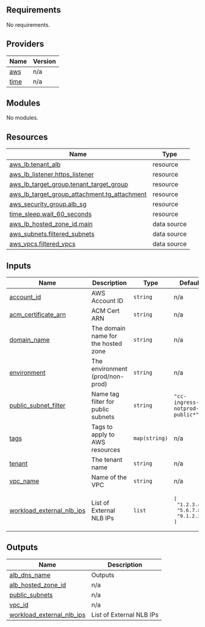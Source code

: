 <!-- BEGIN_TF_DOCS -->
## Requirements

No requirements.

## Providers

| Name | Version |
|------|---------|
| <a name="provider_aws"></a> [aws](#provider\_aws) | n/a |
| <a name="provider_time"></a> [time](#provider\_time) | n/a |

## Modules

No modules.

## Resources

| Name | Type |
|------|------|
| [aws_lb.tenant_alb](https://registry.terraform.io/providers/hashicorp/aws/latest/docs/resources/lb) | resource |
| [aws_lb_listener.https_listener](https://registry.terraform.io/providers/hashicorp/aws/latest/docs/resources/lb_listener) | resource |
| [aws_lb_target_group.tenant_target_group](https://registry.terraform.io/providers/hashicorp/aws/latest/docs/resources/lb_target_group) | resource |
| [aws_lb_target_group_attachment.tg_attachment](https://registry.terraform.io/providers/hashicorp/aws/latest/docs/resources/lb_target_group_attachment) | resource |
| [aws_security_group.alb_sg](https://registry.terraform.io/providers/hashicorp/aws/latest/docs/resources/security_group) | resource |
| [time_sleep.wait_60_seconds](https://registry.terraform.io/providers/hashicorp/time/latest/docs/resources/sleep) | resource |
| [aws_lb_hosted_zone_id.main](https://registry.terraform.io/providers/hashicorp/aws/latest/docs/data-sources/lb_hosted_zone_id) | data source |
| [aws_subnets.filtered_subnets](https://registry.terraform.io/providers/hashicorp/aws/latest/docs/data-sources/subnets) | data source |
| [aws_vpcs.filtered_vpcs](https://registry.terraform.io/providers/hashicorp/aws/latest/docs/data-sources/vpcs) | data source |

## Inputs

| Name | Description | Type | Default | Required |
|------|-------------|------|---------|:--------:|
| <a name="input_account_id"></a> [account\_id](#input\_account\_id) | AWS Account ID | `string` | n/a | yes |
| <a name="input_acm_certificate_arn"></a> [acm\_certificate\_arn](#input\_acm\_certificate\_arn) | ACM Cert ARN | `string` | n/a | yes |
| <a name="input_domain_name"></a> [domain\_name](#input\_domain\_name) | The domain name for the hosted zone | `string` | n/a | yes |
| <a name="input_environment"></a> [environment](#input\_environment) | The environment (prod/non-prod) | `string` | n/a | yes |
| <a name="input_public_subnet_filter"></a> [public\_subnet\_filter](#input\_public\_subnet\_filter) | Name tag filter for public subnets | `string` | `"cc-ingress-notprod-public*"` | no |
| <a name="input_tags"></a> [tags](#input\_tags) | Tags to apply to AWS resources | `map(string)` | n/a | yes |
| <a name="input_tenant"></a> [tenant](#input\_tenant) | The tenant name | `string` | n/a | yes |
| <a name="input_vpc_name"></a> [vpc\_name](#input\_vpc\_name) | Name of the VPC | `string` | n/a | yes |
| <a name="input_workload_external_nlb_ips"></a> [workload\_external\_nlb\_ips](#input\_workload\_external\_nlb\_ips) | List of External NLB IPs | `list` | <pre>[<br>  "1.2.3.4",<br>  "5.6.7.8",<br>  "9.1.2.3"<br>]</pre> | no |

## Outputs

| Name | Description |
|------|-------------|
| <a name="output_alb_dns_name"></a> [alb\_dns\_name](#output\_alb\_dns\_name) | Outputs |
| <a name="output_alb_hosted_zone_id"></a> [alb\_hosted\_zone\_id](#output\_alb\_hosted\_zone\_id) | n/a |
| <a name="output_public_subnets"></a> [public\_subnets](#output\_public\_subnets) | n/a |
| <a name="output_vpc_id"></a> [vpc\_id](#output\_vpc\_id) | n/a |
| <a name="output_workload_external_nlb_ips"></a> [workload\_external\_nlb\_ips](#output\_workload\_external\_nlb\_ips) | List of External NLB IPs |
<!-- END_TF_DOCS -->